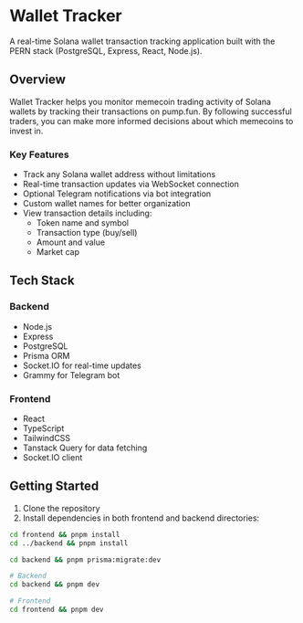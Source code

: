 # Wallet Tracker

A real-time Solana wallet transaction tracking application built with the PERN stack (PostgreSQL, Express, React, Node.js).

## Overview

Wallet Tracker helps you monitor memecoin trading activity of Solana wallets by tracking their transactions on pump.fun. By following successful traders, you can make more informed decisions about which memecoins to invest in.

### Key Features

- Track any Solana wallet address without limitations
- Real-time transaction updates via WebSocket connection
- Optional Telegram notifications via bot integration
- Custom wallet names for better organization
- View transaction details including:
  - Token name and symbol
  - Transaction type (buy/sell)
  - Amount and value
  - Market cap

## Tech Stack

### Backend

- Node.js
- Express
- PostgreSQL
- Prisma ORM
- Socket.IO for real-time updates
- Grammy for Telegram bot

### Frontend

- React
- TypeScript
- TailwindCSS
- Tanstack Query for data fetching
- Socket.IO client

## Getting Started

1. Clone the repository
2. Install dependencies in both frontend and backend directories:

```sh
cd frontend && pnpm install
cd ../backend && pnpm install

cd backend && pnpm prisma:migrate:dev

# Backend
cd backend && pnpm dev

# Frontend
cd frontend && pnpm dev
```
